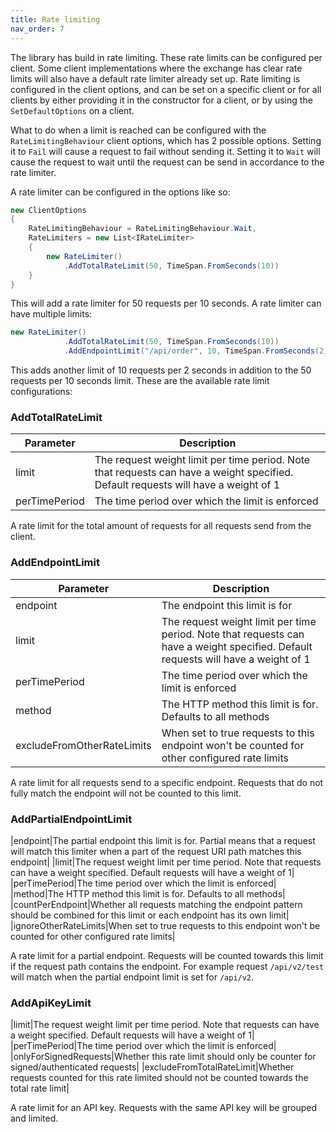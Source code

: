 ```yaml
---
title: Rate limiting
nav_order: 7
---
```


The library has build in rate limiting. These rate limits can be configured per client. Some client implementations where the exchange has clear rate limits will also have a default rate limiter already set up.
Rate limiting is configured in the client options, and can be set on a specific client or for all clients by either providing it in the constructor for a client, or by using the `SetDefaultOptions` on a client.

What to do when a limit is reached can be configured with the `RateLimitingBehaviour` client options, which has 2 possible options. Setting it to `Fail` will cause a request to fail without sending it. Setting it to `Wait` will cause the request to wait until the request can be send in accordance to the rate limiter.

A rate limiter can be configured in the options like so:
```csharp
new ClientOptions
{
	RateLimitingBehaviour = RateLimitingBehaviour.Wait,
	RateLimiters = new List<IRateLimiter>
	{
		new RateLimiter()
			.AddTotalRateLimit(50, TimeSpan.FromSeconds(10))
	}
}
```

This will add a rate limiter for 50 requests per 10 seconds.
A rate limiter can have multiple limits:
```csharp
new RateLimiter()
			.AddTotalRateLimit(50, TimeSpan.FromSeconds(10))
			.AddEndpointLimit("/api/order", 10, TimeSpan.FromSeconds(2))
```
This adds another limit of 10 requests per 2 seconds in addition to the 50 requests per 10 seconds limit.
These are the available rate limit configurations:

### AddTotalRateLimit
|Parameter|Description|
|---------|-----------|
|limit|The request weight limit per time period. Note that requests can have a weight specified. Default requests will have a weight of 1|
|perTimePeriod|The time period over which the limit is enforced|

A rate limit for the total amount of requests for all requests send from the client. 

### AddEndpointLimit
|Parameter|Description|
|---------|-----------|
|endpoint|The endpoint this limit is for|
|limit|The request weight limit per time period. Note that requests can have a weight specified. Default requests will have a weight of 1|
|perTimePeriod|The time period over which the limit is enforced|
|method|The HTTP method this limit is for. Defaults to all methods|
|excludeFromOtherRateLimits|When set to true requests to this endpoint won't be counted for other configured rate limits|

A rate limit for all requests send to a specific endpoint. Requests that do not fully match the endpoint will not be counted to this limit.

### AddPartialEndpointLimit
|endpoint|The partial endpoint this limit is for. Partial means that a request will match this limiter when a part of the request URI path matches this endpoint|
|limit|The request weight limit per time period. Note that requests can have a weight specified. Default requests will have a weight of 1|
|perTimePeriod|The time period over which the limit is enforced|
|method|The HTTP method this limit is for. Defaults to all methods|
|countPerEndpoint|Whether all requests matching the endpoint pattern should be combined for this limit or each endpoint has its own limit|
|ignoreOtherRateLimits|When set to true requests to this endpoint won't be counted for other configured rate limits|

A rate limit for a partial endpoint. Requests will be counted towards this limit if the request path contains the endpoint. For example request `/api/v2/test` will match when the partial endpoint limit is set for `/api/v2`.

### AddApiKeyLimit
|limit|The request weight limit per time period. Note that requests can have a weight specified. Default requests will have a weight of 1|
|perTimePeriod|The time period over which the limit is enforced|
|onlyForSignedRequests|Whether this rate limit should only be counter for signed/authenticated requests|
|excludeFromTotalRateLimit|Whether requests counted for this rate limited should not be counted towards the total rate limit|

A rate limit for an API key. Requests with the same API key will be grouped and limited.